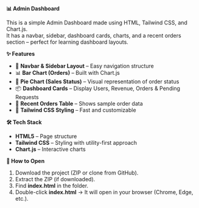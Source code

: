 **📊 Admin Dashboard**

This is a simple Admin Dashboard made using HTML, Tailwind CSS, and Chart.js.  
It has a navbar, sidebar, dashboard cards, charts, and a recent orders section – perfect for learning dashboard layouts.  

**✨ Features**

- 📌 **Navbar & Sidebar Layout** – Easy navigation structure  
- 📊 **Bar Chart (Orders)** – Built with Chart.js  
- 🥧 **Pie Chart (Sales Status)** – Visual representation of order status  
- 📦 **Dashboard Cards** – Display Users, Revenue, Orders & Pending Requests  
- 📜 **Recent Orders Table** – Shows sample order data  
- 🎨 **Tailwind CSS Styling** – Fast and customizable  

**🛠 Tech Stack**

- **HTML5** – Page structure  
- **Tailwind CSS** – Styling with utility-first approach  
- **Chart.js** – Interactive charts  

**🚀 How to Open**

1. Download the project (ZIP or clone from GitHub).  
2. Extract the ZIP (if downloaded).  
3. Find **index.html** in the folder.  
4. Double-click **index.html** → It will open in your browser (Chrome, Edge, etc.).  
